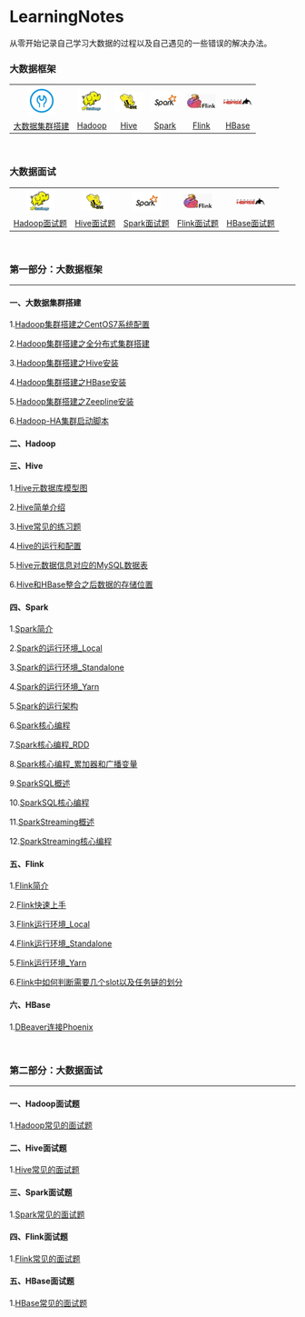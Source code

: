 # LearningNotes

从零开始记录自己学习大数据的过程以及自己遇见的一些错误的解决办法。



### 大数据框架

<table>
    <tr align="center">
      <th><a href="#一大数据集群搭建"><img width="50px" src="images/大数据集群搭建.png" text-align="center" vertical-align="middle"></th></a>
      <th><a href="#二Hadoop"><img width="50px" src="images/hadoop.jpg"></th></a>
      <th><a href="#三Hive"><img width="50px" src="images/hive.jpg"></th></a>
      <th><a href="#四Spark"><img width="50px" src="images/spark.jpg"></th></a>
      <th><a href="#五Flink"><img width="50px" src="images/flink.png"></th></a>
      <th><a href="#六HBase"><img width="50px" src="images/hbase.png"></a></th>
    </tr>
    <tr align="center">
      <td align="center"><a href="#一大数据集群搭建">大数据集群搭建</a></td>
      <td align="center"><a href="#二Hadoop">Hadoop</a></td>
      <td align="center"><a href="#三Hive">Hive</a></td>
      <td align="center"><a href="#四Spark">Spark</a></td>
      <td align="center"><a href="#五Flink">Flink</a></td>
      <td align="center"><a href="六HBase">HBase</a></td>
    </tr>
</table>

<br>

### 大数据面试

<table>
    <tr align="center">
      <th><a href="#一Hadoop面试题"><img width="50px" src="images/hadoop.jpg"></th></a>
      <th><a href="#二Hive面试题"><img width="50px" src="images/hive.jpg"></th></a>
      <th><a href="#三Spark面试题"><img width="50px" src="images/spark.jpg"></th></a>
      <th><a href="#四Flink面试题"><img width="50px" src="images/flink.png"></th></a>
      <th><a href="#五HBase面试题"><img width="50px" src="images/hbase.png"></a></th>
    </tr>
    <tr align="center">
      <td align="center"><a href="#一Hadoop面试题">Hadoop面试题</a></td>
      <td align="center"><a href="#二Hive面试题">Hive面试题</a></td>
      <td align="center"><a href="#三Spark面试题">Spark面试题</a></td>
      <td align="center"><a href="#四Flink面试题">Flink面试题</a></td>
      <td align="center"><a href="#五HBase面试题">HBase面试题</a></td>
    </tr>
</table>
<br>

### 第一部分：大数据框架

---

#### 一、大数据集群搭建

1.[Hadoop集群搭建之CentOS7系统配置](集群搭建/Hadoop集群搭建之CentOS7系统配置.md)

2.[Hadoop集群搭建之全分布式集群搭建](集群搭建/Hadoop集群搭建之全分布式集群搭建.md)

3.[Hadoop集群搭建之Hive安装](集群搭建/Hadoop集群搭建之Hive安装.md)

4.[Hadoop集群搭建之HBase安装](集群搭建/Hadoop集群搭建之HBase安装.md)

5.[Hadoop集群搭建之Zeepline安装](集群搭建/Hadoop集群搭建之Zeepline安装.md)

6.[Hadoop-HA集群启动脚本](集群搭建/Hadoop-HA集群启动脚本.md)

#### 二、Hadoop

#### 三、Hive

1.[Hive元数据库模型图](http://typora-image.test.upcdn.net/images/20200904223941.png)

2.[Hive简单介绍](Hive/Hive简单介绍.md)

3.[Hive常见的练习题](Hive/Hive常见的练习题.md)

4.[Hive的运行和配置](Hive/Hive的运行和配置.md)

5.[Hive元数据信息对应的MySQL数据表](Hive/Hive元数据信息对应的MySQL数据表.md)

6.[Hive和HBase整合之后数据的存储位置](Hive/Hive和HBase整合之后数据的存储位置.md)

#### 四、Spark

1.[Spark简介](Spark/Spark简介.md)

2.[Spark的运行环境_Local](Spark/Spark的运行环境_Local.md)

3.[Spark的运行环境_Standalone](Spark/Spark的运行环境_Standalone.md)

4.[Spark的运行环境_Yarn](Spark/Spark的运行环境_Yarn.md)

5.[Spark的运行架构](Spark/Spark的运行架构.md)

6.[Spark核心编程](Spark/Spark核心编程.md)

7.[Spark核心编程_RDD](Spark/Spark核心编程_RDD.md)

8.[Spark核心编程_累加器和广播变量](Spark/Spark核心编程_累加器和广播变量.md)

9.[SparkSQL概述](Spark/Spark概述.md)

10.[SparkSQL核心编程](Spark/SparkSQL核心编程.md)

11.[SparkStreaming概述](Spark/SparkStreaming概述.md)

12.[SparkStreaming核心编程](Spark/SparkStreaming核心编程.md)

#### 五、Flink

1.[Flink简介](Flink/Flink简介.md)

2.[Flink快速上手](Flink/Flink快速上手.md)

3.[Flink运行环境_Local](Flink/Flink运行环境_Local.md)

4.[Flink运行环境_Standalone](Flink/Flink运行环境_Standalone.md)

5.[Flink运行环境_Yarn](Flink/Flink运行环境_Yarn.md)

6.[Flink中如何判断需要几个slot以及任务链的划分](Flink/Flink中如何判断需要几个slot以及任务链的划分.md)

#### 六、HBase

1.[DBeaver连接Phoenix](HBase/DBeaver连接Phoenix.md)

<br>

### 第二部分：大数据面试

---

#### 一、Hadoop面试题

1.[Hadoop常见的面试题](Hadoop/Hadoop常见的面试题.md)

#### 二、Hive面试题

1.[Hive常见的面试题](Hive/Hive常见的面试题.md)

#### 三、Spark面试题

1.[Spark常见的面试题](Spark/Spark常见的面试题.md)

#### 四、Flink面试题

1.[Flink常见的面试题](Flink/Flink常见的面试题.md)

#### 五、HBase面试题

1.[HBase常见的面试题](HBase/HBase常见的面试题.md)

